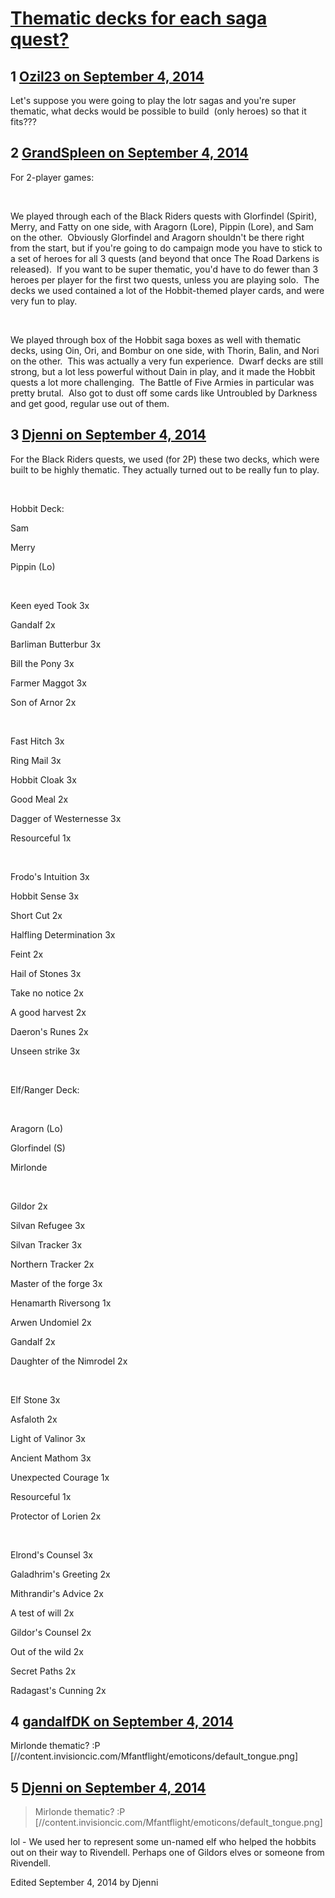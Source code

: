 # [Thematic decks for each saga quest?](https://community.fantasyflightgames.com/topic/121131-thematic-decks-for-each-saga-quest/)

## 1 [Ozil23 on September 4, 2014](https://community.fantasyflightgames.com/topic/121131-thematic-decks-for-each-saga-quest/?do=findComment&comment=1246993)

Let's suppose you were going to play the lotr sagas and you're super thematic, what decks would be possible to build  (only heroes) so that it fits???

## 2 [GrandSpleen on September 4, 2014](https://community.fantasyflightgames.com/topic/121131-thematic-decks-for-each-saga-quest/?do=findComment&comment=1247040)

For 2-player games:

 

We played through each of the Black Riders quests with Glorfindel (Spirit), Merry, and Fatty on one side, with Aragorn (Lore), Pippin (Lore), and Sam on the other.  Obviously Glorfindel and Aragorn shouldn't be there right from the start, but if you're going to do campaign mode you have to stick to a set of heroes for all 3 quests (and beyond that once The Road Darkens is released).  If you want to be super thematic, you'd have to do fewer than 3 heroes per player for the first two quests, unless you are playing solo.  The decks we used contained a lot of the Hobbit-themed player cards, and were very fun to play.

 

We played through box of the Hobbit saga boxes as well with thematic decks, using Oin, Ori, and Bombur on one side, with Thorin, Balin, and Nori on the other.  This was actually a very fun experience.  Dwarf decks are still strong, but a lot less powerful without Dain in play, and it made the Hobbit quests a lot more challenging.  The Battle of Five Armies in particular was pretty brutal.  Also got to dust off some cards like Untroubled by Darkness and get good, regular use out of them.

## 3 [Djenni on September 4, 2014](https://community.fantasyflightgames.com/topic/121131-thematic-decks-for-each-saga-quest/?do=findComment&comment=1247299)

For the Black Riders quests, we used (for 2P) these two decks, which were built to be highly thematic. They actually turned out to be really fun to play.

 

Hobbit Deck:

Sam 

Merry

Pippin (Lo)

 

Keen eyed Took 3x

Gandalf 2x

Barliman Butterbur 3x

Bill the Pony 3x

Farmer Maggot 3x

Son of Arnor 2x

 

Fast Hitch 3x

Ring Mail 3x

Hobbit Cloak 3x

Good Meal 2x

Dagger of Westernesse 3x

Resourceful 1x

 

Frodo's Intuition 3x

Hobbit Sense 3x

Short Cut 2x

Halfling Determination 3x

Feint 2x

Hail of Stones 3x

Take no notice 2x

A good harvest 2x

Daeron's Runes 2x

Unseen strike 3x

 

Elf/Ranger Deck:

 

Aragorn (Lo)

Glorfindel (S)

Mirlonde

 

Gildor 2x

Silvan Refugee 3x

Silvan Tracker 3x

Northern Tracker 2x

Master of the forge 3x

Henamarth Riversong 1x

Arwen Undomiel 2x

Gandalf 2x

Daughter of the Nimrodel 2x

 

Elf Stone 3x

Asfaloth 2x

Light of Valinor 3x

Ancient Mathom 3x

Unexpected Courage 1x

Resourceful 1x

Protector of Lorien 2x

 

Elrond's Counsel 3x

Galadhrim's Greeting 2x

Mithrandir's Advice 2x

A test of will 2x

Gildor's Counsel 2x

Out of the wild 2x

Secret Paths 2x

Radagast's Cunning 2x

## 4 [gandalfDK on September 4, 2014](https://community.fantasyflightgames.com/topic/121131-thematic-decks-for-each-saga-quest/?do=findComment&comment=1247593)

Mirlonde thematic? :P [//content.invisioncic.com/Mfantflight/emoticons/default_tongue.png]

## 5 [Djenni on September 4, 2014](https://community.fantasyflightgames.com/topic/121131-thematic-decks-for-each-saga-quest/?do=findComment&comment=1247862)

> Mirlonde thematic? :P [//content.invisioncic.com/Mfantflight/emoticons/default_tongue.png]

lol - We used her to represent some un-named elf who helped the hobbits out on their way to Rivendell. Perhaps one of Gildors elves or someone from Rivendell.

Edited September 4, 2014 by Djenni

